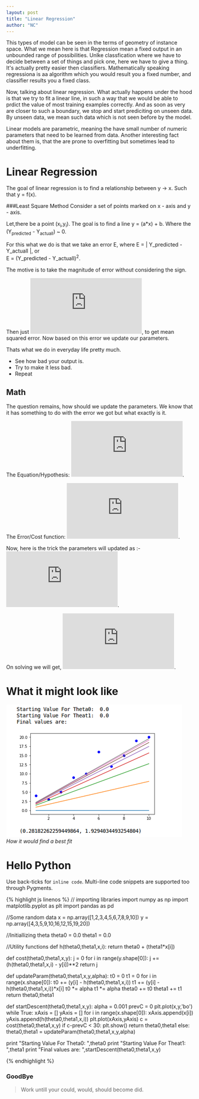 ```yaml
---
layout: post
title: "Linear Regression"
author: "NC"
---
```


This types of model can be seen in the terms of geometry of instance space. What we mean here is that Regression mean a fixed output in an unbounded range of possibilities. Unlke classfication where we have to decide between a set of things and pick one, here we have to give a thing. It's actually pretty easier then classifiers. Mathematically speaking regressiona is aa algorithm which you would result you a fixed number, and classifier results you a fixed class.

Now, talking about linear regression. What actually happens under the hood is that we try to fit a linear line, in such a way that we would be able to prdict the value of most training examples correctly. And as soon as very are closer to such a boundary, we stop and start prediciting on unseen data. By unseen data, we mean such data which is not seen before by the model.

Linear models are parametric, meaning the have small number of numeric parameters that need to be learned from data. Another interesting fact about them is, that the are prone to overfitting but sometimes lead to underfitting.

# Linear Regression
The goal of linear regression is to find a relationship between y -> x. Such that y = f(x).

###Least Square Method 
Consider a set of points marked on x - axis and y - axis.

Let,there be a point (x<sub>i</sub>,y<sub>i</sub>). The goal is to find a line y = (a*x) + b. Where the (Y<sub>predicted</sub> - Y<sub>actuall</sub>) ~ 0.

For this what we do is that we take an error E, where 
E = | Y_predicted - Y_actuall |, or  
E = (Y_predicted - Y_actuall)<sup>2</sup>.

The motive is to take the magnitude of error without considering the sign.

Then just ![sigma](https://latex.codecogs.com/gif.latex?%5Csum%20%7B%28Y_%7Bpredicted%7D-Y_%7Btrue%7D%29%5E%7B2%7D%7D), to get mean squared error. Now based on this error we update our parameters.

Thats what we do in everyday life pretty much.
* See how bad your output is.
* Try to make it less bad.
* Repeat

## Math
The question remains, how should we update the parameters. We know that it has something to do with the error we got but what exactly is it.

The Equation/Hypothesis: ![eq1](https://latex.codecogs.com/gif.latex?h_%7B%5Ctheta%7D%20%3D%20B_%7B0%7D%20&plus;%20%28B_%7B1%7D*x%29).

The Error/Cost function: ![eq2](https://latex.codecogs.com/gif.latex?J_%7B%5Ctheta%7D%20%3D%20%5Csum%7B%20Y_%7Bpredicited%7D%20-%20Y_%7Btrue%7D%7D).

Now, here is the trick the parameters will updated as :-	
	![eq3](https://latex.codecogs.com/gif.latex?%5Ctheta_%7Bj%7D%20%3D%20%5Ctheta_%7Bj%7D%20-%20%5Calpha*%5Cfrac%7B%5Cpartial%20J_%7B%5Ctheta%7D%7D%7B%5Cpartial%20%5Ctheta_%7Bj%7D%7D).

On solving we will get, 
	![eq4](https://latex.codecogs.com/gif.latex?%5Ctheta_%7Bj%7D%20%3D%20%5Ctheta_%7Bj%7D%20-%20%5Calpha%20*%20%28h%28x%5E%7Bi%7D%29-y%29%20*%20x_%7Bj%7D%5E%7Bi%7D).


# What it might look like
![Image with caption](../images/bolg_1/1.png "Image with caption")
_How it would find a best fit_

# Hello Python

Use back-ticks for `inline code`. Multi-line code snippets are supported too through Pygments.

{% highlight js  linenos %}
// importing libraries
import numpy as np
import matplotlib.pyplot as plt
import pandas as pd

//Some random data
x = np.array([1,2,3,4,5,6,7,8,9,10])
y = np.array([4,3,5,9,10,16,12,15,19,20])

//Initiallizing theta
theta0 = 0.0
theta1 = 0.0

//Utility functions
def h(theta0,theta1,x,i):
    return theta0 + (theta1*x[i])

def cost(theta0,theta1,x,y):
    j = 0
    for i in range(y.shape[0]):
        j += (h(theta0,theta1,x,i) - y[i])**2
    return j

def updateParam(theta0,theta1,x,y,alpha):
    t0 = 0
    t1 = 0
    for i in range(x.shape[0]):
        t0 += (y[i] - h(theta0,theta1,x,i))
        t1 += (y[i] - h(theta0,theta1,x,i))*x[i]
    t0 *= alpha
    t1 *= alpha
    theta0 += t0
    theta1 += t1
    return theta0,theta1

def startDescent(theta0,theta1,x,y):
    alpha = 0.001
    prevC = 0
    plt.plot(x,y,'bo')
    while True:
        xAxis = []
        yAxis = []
        for i in range(x.shape[0]):
            xAxis.append(x[i])
            yAxis.append(h(theta0,theta1,x,i))
        plt.plot(xAxis,yAxis)
        c = cost(theta0,theta1,x,y)
        if c-prevC < 30:
            plt.show()
            return theta0,theta1
        else:
            theta0,theta1 = updateParam(theta0,theta1,x,y,alpha)

print "Starting Value For Theta0: ",theta0
print "Starting Value For Theat1: ",theta1
print "Final values are: ",startDescent(theta0,theta1,x,y)

{% endhighlight %}

### GoodBye
> Work untill your could, would, should become did.

